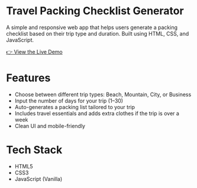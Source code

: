 # Travel Packing Checklist Generator

A simple and responsive web app that helps users generate a packing checklist based on their trip type and duration. Built using HTML, CSS, and JavaScript.

[👉 View the Live Demo](https://aryanthodupunuri.github.io/travel-packing-checklist.github.io/)

# Features
- Choose between different trip types: Beach, Mountain, City, or Business
- Input the number of days for your trip (1–30)
- Auto-generates a packing list tailored to your trip
- Includes travel essentials and adds extra clothes if the trip is over a week
- Clean UI and mobile-friendly

# Tech Stack
- HTML5
- CSS3
- JavaScript (Vanilla)

